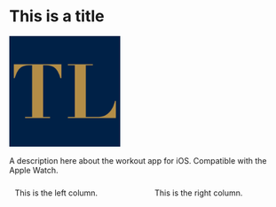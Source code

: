 # This is a title

<img src="AppIcon.png" alt="App Icon" width="200" height="200">

A description here about the workout app for iOS. Compatible with the Apple Watch. 

<div style="display: flex;">
  <div style="flex: 1; padding: 10px;">
    <!-- Left column content -->
    This is the left column.
  </div>
  <div style="flex: 1; padding: 10px;">
    <!-- Right column content -->
    This is the right column.
  </div>
</div>
